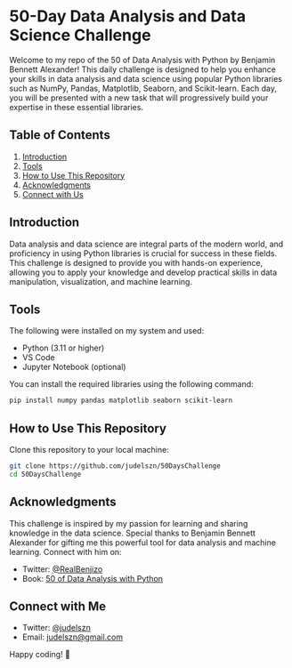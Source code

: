 # 50-Day Data Analysis and Data Science Challenge

Welcome to my repo of the 50 of Data Analysis with Python by Benjamin Bennett Alexander! This daily challenge is designed to help you enhance your skills in data analysis and data science using popular Python libraries such as NumPy, Pandas, Matplotlib, Seaborn, and Scikit-learn. Each day, you will be presented with a new task that will progressively build your expertise in these essential libraries.

## Table of Contents
1. [Introduction](#introduction)
2. [Tools](#tools)
3. [How to Use This Repository](#how-to-use-this-repository)
4. [Acknowledgments](#acknowledgments)
5. [Connect with Us](#connect-with-us)

## Introduction
Data analysis and data science are integral parts of the modern world, and proficiency in using Python libraries is crucial for success in these fields. This challenge is designed to provide you with hands-on experience, allowing you to apply your knowledge and develop practical skills in data manipulation, visualization, and machine learning.

## Tools
The following were installed on my system and used:

- Python (3.11 or higher)
- VS Code
- Jupyter Notebook (optional)

You can install the required libraries using the following command:
```bash
pip install numpy pandas matplotlib seaborn scikit-learn
```

## How to Use This Repository
 Clone this repository to your local machine:
   ```bash
   git clone https://github.com/judelszn/50DaysChallenge
   cd 50DaysChallenge
   ```
## Acknowledgments
This challenge is inspired by my passion for learning and sharing knowledge in the data science. Special thanks to Benjamin Bennett Alexander for gifting me this powerful tool for data analysis and machine learning. 
Connect with him on:
- Twitter: [@RealBenjizo](https://twitter.com/RealBenjizo )
- Book: [50 of Data Analysis with Python](https://t.co/8kEfaOyUF6)

## Connect with Me
- Twitter: [@judelszn](https://twitter.com/judelszn )
- Email: judelszn@gmail.com

Happy coding! 🚀
